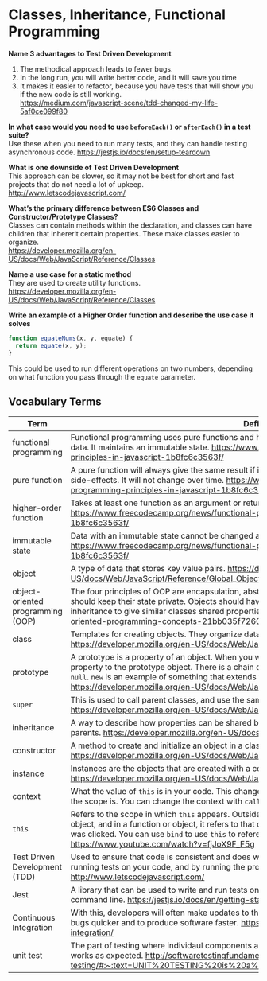 # Classes, Inheritance, Functional Programming

__Name 3 advantages to Test Driven Development__  
1. The methodical approach leads to fewer bugs. 
1. In the long run, you will write better code, and it will save you time
1. It makes it easier to refactor, because you have tests that will show you if the new code is still working.  
https://medium.com/javascript-scene/tdd-changed-my-life-5af0ce099f80

__In what case would you need to use `beforeEach()` or `afterEach()` in a test suite?__  
Use these when you need to run many tests, and they can handle testing asynchronous code.
https://jestjs.io/docs/en/setup-teardown

__What is one downside of Test Driven Development__  
This approach can be slower, so it may not be best for short and fast projects that do not need a lot of upkeep.  
http://www.letscodejavascript.com/

__What’s the primary difference between ES6 Classes and Constructor/Prototype Classes?__  
Classes can contain methods within the declaration, and classes can have children that inhererit certain properties. These make classes easier to organize.  
https://developer.mozilla.org/en-US/docs/Web/JavaScript/Reference/Classes


__Name a use case for a static method__  
They are used to create utility functions.  
https://developer.mozilla.org/en-US/docs/Web/JavaScript/Reference/Classes  

__Write an example of a Higher Order function and describe the use case it solves__
```javascript
function equateNums(x, y, equate) {
  return equate(x, y);
}
```
This could be used to run different operations on two numbers, depending on what function you pass through the `equate` parameter.


## Vocabulary Terms  
  
|Term | Definition |  
|---|---| 
|functional programming | Functional programming uses pure functions and higher order functions. The functions will be used as data. It maintains an immutable state.  https://www.freecodecamp.org/news/functional-programming-principles-in-javascript-1b8fc6c3563f/ |
|pure function | A pure function will always give the same result if it is given the same arguments. It will not have any side-effects. It will not change over time. https://www.freecodecamp.org/news/functional-programming-principles-in-javascript-1b8fc6c3563f/|
|higher-order function | Takes at least one function as an argument or returns a function as a result. https://www.freecodecamp.org/news/functional-programming-principles-in-javascript-1b8fc6c3563f/ |
|immutable state | Data with an immutable state cannot be changed after it is created. https://www.freecodecamp.org/news/functional-programming-principles-in-javascript-1b8fc6c3563f/|
|object | A type of data that stores key value pairs. https://developer.mozilla.org/en-US/docs/Web/JavaScript/Reference/Global_Objects/Object|
|object-oriented programming (OOP) | The four principles of OOP are encapsulation, abstraction, inheritance, and polymorphism. Objects should keep their state private. Objects should have a high level mechanism for using them. Use inheritance to give similar classes shared properties. https://www.freecodecamp.org/news/object-oriented-programming-concepts-21bb035f7260/ |
|class | Templates for creating objects. They organize data and functions, and they are built on prototypes. https://developer.mozilla.org/en-US/docs/Web/JavaScript/Reference/Classes|
|prototype| A prototype is a property of an object. When you write a prototype for an object, it is adding a new property to the prototype object. There is a chain of prototypes linking objects together until it reaches `null`. `new` is an example of something that extends the prototype chain. https://developer.mozilla.org/en-US/docs/Web/JavaScript/Inheritance_and_the_prototype_chain|
|`super`| This is used to call parent classes, and use the same data and prototypes. https://developer.mozilla.org/en-US/docs/Web/JavaScript/Reference/Classes |
|inheritance | A way to describe how properties can be shared between objects or classes. Children inherit from parents. https://developer.mozilla.org/en-US/docs/Learn/JavaScript/Objects/Inheritance|
|constructor | A method to create and initialize an object in a class. There can only be one constructor in a class. https://developer.mozilla.org/en-US/docs/Web/JavaScript/Reference/Classes |
|instance | Instances are the objects that are created with a constructor or from a class. https://developer.mozilla.org/en-US/docs/Web/JavaScript/Guide/Details_of_the_Object_Model |
|context| What the value of `this` is in your code. This changes based on where you are in your code and what the scope is. You can change the context with `call`. https://www.youtube.com/watch?v=fjJoX9F_F5g |
|`this` | Refers to the scope in which `this` appears. Outside of a in the global scope it refers to the window object, and in a function or object, it refers to that object. With jQuery, this becomes the element that was clicked. You can use `bind` to use `this` to reference a higher scope if needed. https://www.youtube.com/watch?v=fjJoX9F_F5g  |
|Test Driven Development (TDD)| Used to ensure that code is consistent and does what it is expected to do. You accomplish this by running tests on your code, and by running the production code. The results should match. http://www.letscodejavascript.com/ |
|Jest | A library that can be used to write and run tests on your code. You can run the tests from the command line. https://jestjs.io/docs/en/getting-started|
|Continuous Integration | With this, developers will often make updates to the code which are then tested. The goal is to find bugs quicker and to produce software faster. https://aws.amazon.com/devops/continuous-integration/|
|unit test | The part of testing where individaul components are tested, to make sure each unit of the software works as expected. http://softwaretestingfundamentals.com/unit-testing/#:~:text=UNIT%20TESTING%20is%20a%20level,and%20usually%20a%20single%20output. |
